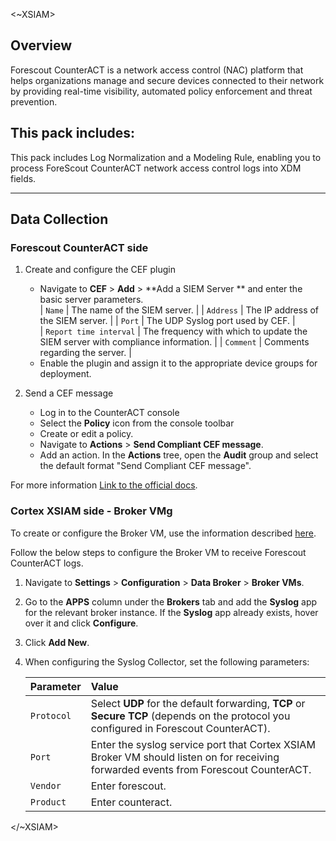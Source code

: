 <~XSIAM>
 
## Overview
Forescout CounterACT is a network access control (NAC) platform that helps organizations manage and secure devices connected to their network by providing real-time visibility, automated policy enforcement and threat prevention.
 
## This pack includes:

This pack includes Log Normalization and a Modeling Rule, enabling you to process ForeScout CounterACT network access control logs into XDM fields.
 
***
 
## Data Collection

### Forescout CounterACT side

1. Create and configure the CEF plugin
    -   Navigate to **CEF** > **Add** > **Add a SIEM Server ** and enter the basic server parameters.          
    | `Name`                 | The name of the SIEM server.                                                    |
    | `Address`              | The IP address of the SIEM server.                                              |
    | `Port`                 | The UDP Syslog port used by CEF.                                                |                                                                               
    | `Report time interval` | The frequency with which to update the SIEM server with compliance information. |
    | `Comment`              | Comments regarding the server.                                                  |
    - Enable the plugin and assign it to the appropriate device groups for deployment.

2. Send a CEF message
    -   Log in to the CounterACT console
    -   Select the **Policy** icon from the console toolbar
    -   Create or edit a policy.
    -   Navigate to **Actions** > **Send Compliant CEF message**.
    -   Add an action. In the **Actions** tree, open the **Audit** group and select the default format "Send Compliant CEF message".

For more information [Link to the official docs](https://docs.forescout.com/).
 
### Cortex XSIAM side - Broker VMg
To create or configure the Broker VM, use the information described [here](https://docs-cortex.paloaltonetworks.com/r/Cortex-XDR/Cortex-XDR-Cloud-Documentation/Set-up-and-configure-Broker-VM).
 
Follow the below steps to configure the Broker VM to receive Forescout CounterACT logs.
 
1. Navigate to **Settings** > **Configuration** > **Data Broker** > **Broker VMs**.
2. Go to the **APPS** column under the **Brokers** tab and add the **Syslog** app for the relevant broker instance. If the **Syslog** app already exists, hover over it and click **Configure**.
3. Click **Add New**.
4. When configuring the Syslog Collector, set the following parameters:
 
    | Parameter    | Value                                                                                                                                           |
    |:-------------|:------------------------------------------------------------------------------------------------------------------------------------------------|                 
    | `Protocol`   | Select **UDP** for the default forwarding, **TCP** or **Secure TCP** (depends on the protocol you configured in Forescout CounterACT).            |
    | `Port`       | Enter the syslog service port that Cortex XSIAM Broker VM should listen on for receiving forwarded events from Forescout CounterACT.              |
    | `Vendor`     | Enter forescout.                                                                                                                                 |
    | `Product`    | Enter counteract.                                                                                                                                |
    
</~XSIAM>